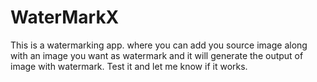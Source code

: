 # WaterMarkX
This is a watermarking app. where you can add you source image along with an image you want as watermark and it will generate the output of image with watermark. Test it and let me know if it works.
